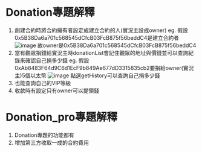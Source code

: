 # Donation專題解釋
1. 創建合約時將合約擁有者設定成建立合約的人(實況主設成owner)
eg. 假設0x5B38Da6a701c568545dCfcB03FcB875f56beddC4是建立合約者
![image](https://github.com/10360555iamnn/-/assets/95529963/1e7b870c-310d-4271-a8d7-2e0ba2b5a94f)
故owner是0x5B38Da6a701c568545dCfcB03FcB875f56beddC4
2. 當有觀眾捐錢給實況主時donationList會記住觀眾的地址與價錢並可以查詢紀錄來確認自己捐多少錢
eg. 假設0xAb8483F64d9C6d1EcF9b849Ae677dD3315835cb2要捐給owner(實況主)5個以太幣
![image](https://github.com/10360555iamnn/-/assets/95529963/9e52ba10-6cc3-4f49-b1c8-284541388fef)
點選getHistory可以查詢自己捐多少錢
4. 也能查詢自己的VIP等級
5. 收款時有設定只有owner可以提領錢
# Donation_pro專題解釋
1. Donation專題的功能都有
2. 增加第三方收取一成的合約費用
